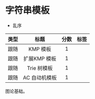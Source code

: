 # 字符串模板
- 乱序

|类型|标题|分数|标签|
|:---:|:---:|:---:|:---:|
|跟随|KMP 模板|1||
|跟随|扩展KMP 模板|1||
|跟随|Trie 树模板|1||
|跟随|AC 自动机模板|1||

图论基础。
